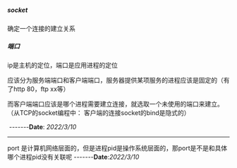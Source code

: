 ##### socket

确定一个连接的建立关系

##### 端口

ip是主机的定位，端口是应用进程的定位

应该分为服务端端口和客户端端口，服务器提供某项服务的进程应该是固定的（有了http 80，ftp xx等）

而客户端端口应该是哪个进程需要建立连接，就选取一个未使用的端口来建立。（从TCP的socket编程中： 客户端的连接socket的bind是隐式的）

​																																																								-------**Date**:  *2022/3/10*

---

port 是计算机网络层面的，但是进程pid是操作系统层面的，那port是不是和具体哪个进程pid没有关联呢											  -------**Date**:*2022/3/10*

